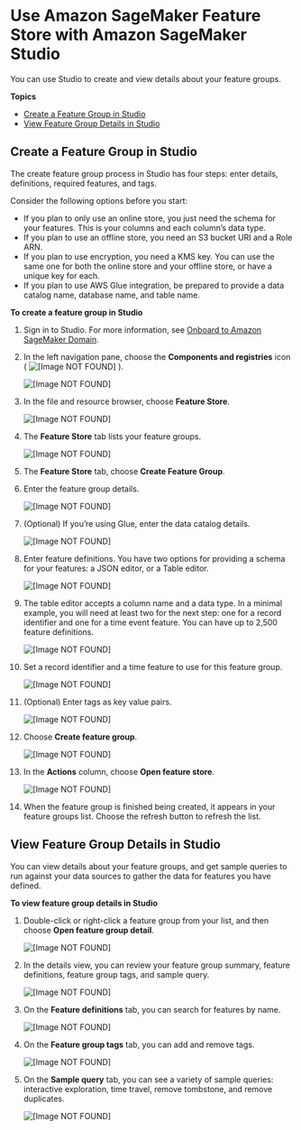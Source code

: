 # Use Amazon SageMaker Feature Store with Amazon SageMaker Studio<a name="feature-store-use-with-studio"></a>

 You can use Studio to create and view details about your feature groups\. 

**Topics**
+ [Create a Feature Group in Studio](#feature-store-create-feature-group-studio)
+ [View Feature Group Details in Studio](#feature-store-view-feature-group-detail-studio)

## Create a Feature Group in Studio<a name="feature-store-create-feature-group-studio"></a>

 The create feature group process in Studio has four steps: enter details, definitions, required features, and tags\. 

 Consider the following options before you start: 
+  If you plan to only use an online store, you just need the schema for your features\. This is your columns and each column’s data type\.  
+  If you plan to use an offline store, you need an S3 bucket URI and a Role ARN\.  
+  If you plan to use encryption, you need a KMS key\. You can use the same one for both the online store and your offline store, or have a unique key for each\. 
+  If you plan to use AWS Glue integration, be prepared to provide a data catalog name, database name, and table name\. 

**To create a feature group in Studio**

1. Sign in to Studio\. For more information, see [Onboard to Amazon SageMaker Domain](gs-studio-onboard.md)\.

1. In the left navigation pane, choose the **Components and registries** icon \( ![\[Image NOT FOUND\]](http://docs.aws.amazon.com/sagemaker/latest/dg/images/icons/Components_registries.png) \)\.

    ![\[Image NOT FOUND\]](http://docs.aws.amazon.com/sagemaker/latest/dg/images/Use-Feature-Store-with-Studio-2020-11-29_07-31-36.png)

1.  In the file and resource browser, choose **Feature Store**\. 

    ![\[Image NOT FOUND\]](http://docs.aws.amazon.com/sagemaker/latest/dg/images/Use-Feature-Store-with-Studio-2020-11-29_07-08-56.png) 

1.  The **Feature Store** tab lists your feature groups\. 

    ![\[Image NOT FOUND\]](http://docs.aws.amazon.com/sagemaker/latest/dg/images/Use-Feature-Store-with-Studio-2020-11-29_07-11-18.png) 

1. The **Feature Store** tab, choose **Create Feature Group**\. 

1.  Enter the feature group details\. 

    ![\[Image NOT FOUND\]](http://docs.aws.amazon.com/sagemaker/latest/dg/images/Use-Feature-Store-with-Studio-2020-11-29_07-13-03.png) 

1. \(Optional\) If you’re using Glue, enter the data catalog details\. 

    ![\[Image NOT FOUND\]](http://docs.aws.amazon.com/sagemaker/latest/dg/images/Use-Feature-Store-with-Studio-2020-11-29_07-13-21.png) 

1. Enter feature definitions\. You have two options for providing a schema for your features: a JSON editor, or a Table editor\.  

    ![\[Image NOT FOUND\]](http://docs.aws.amazon.com/sagemaker/latest/dg/images/Use-Feature-Store-with-Studio-2020-11-29_07-14-52.png) 

1. The table editor accepts a column name and a data type\. In a minimal example, you will need at least two for the next step: one for a record identifier and one for a time event feature\. You can have up to 2,500 feature definitions\. 

    ![\[Image NOT FOUND\]](http://docs.aws.amazon.com/sagemaker/latest/dg/images/Use-Feature-Store-with-Studio-2020-11-29_07-16-37.png) 

1. Set a record identifier and a time feature to use for this feature group\. 

    ![\[Image NOT FOUND\]](http://docs.aws.amazon.com/sagemaker/latest/dg/images/Use-Feature-Store-with-Studio-2020-11-29_07-17-13.png) 

1. \(Optional\) Enter tags as key value pairs\. 

    ![\[Image NOT FOUND\]](http://docs.aws.amazon.com/sagemaker/latest/dg/images/Use-Feature-Store-with-Studio-2020-11-29_07-17-39.png) 

1.  Choose **Create feature group**\. 

    ![\[Image NOT FOUND\]](http://docs.aws.amazon.com/sagemaker/latest/dg/images/Use-Feature-Store-with-Studio-2020-11-29_07-19-31.png) 

1. In the **Actions** column, choose **Open feature store**\.  

    ![\[Image NOT FOUND\]](http://docs.aws.amazon.com/sagemaker/latest/dg/images/Use-Feature-Store-with-Studio-2020-11-29_07-20-24.png) 

1. When the feature group is finished being created, it appears in your feature groups list\. Choose the refresh button to refresh the list\. 

## View Feature Group Details in Studio<a name="feature-store-view-feature-group-detail-studio"></a>

 You can view details about your feature groups, and get sample queries to run against your data sources to gather the data for features you have defined\. 

**To view feature group details in Studio**

1.  Double\-click or right\-click a feature group from your list, and then choose **Open feature group detail**\. 

    ![\[Image NOT FOUND\]](http://docs.aws.amazon.com/sagemaker/latest/dg/images/Use-Feature-Store-with-Studio-2020-11-29_07-21-01.png) 

1. In the details view, you can review your feature group summary, feature definitions, feature group tags, and sample query\.  

    ![\[Image NOT FOUND\]](http://docs.aws.amazon.com/sagemaker/latest/dg/images/Use-Feature-Store-with-Studio-2020-11-29_08-16-43.png) 

1.  On the **Feature definitions** tab, you can search for features by name\. 

    ![\[Image NOT FOUND\]](http://docs.aws.amazon.com/sagemaker/latest/dg/images/Use-Feature-Store-with-Studio-2020-11-29_08-16-14.png) 

1.  On the **Feature group tags** tab, you can add and remove tags\. 

    ![\[Image NOT FOUND\]](http://docs.aws.amazon.com/sagemaker/latest/dg/images/Use-Feature-Store-with-Studio-2020-11-29_08-16-20.png) 

1.  On the **Sample query** tab, you can see a variety of sample queries: interactive exploration, time travel, remove tombstone, and remove duplicates\. 

    ![\[Image NOT FOUND\]](http://docs.aws.amazon.com/sagemaker/latest/dg/images/Use-Feature-Store-with-Studio-2020-11-29_07-21-22.png) 